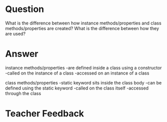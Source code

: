 # Question

What is the difference between how instance methods/properties and class methods/properties are created? What is the difference between how they are used?

# Answer
instance methods/properties 
-are defined inside a class using a constructor
-called on the instance of a class
-accessed on an instance of a class

class methods/properties
-static keyword sits inside the class body
-can be defined using the static keyword
-called on the class itself
-accessed through the class

# Teacher Feedback
